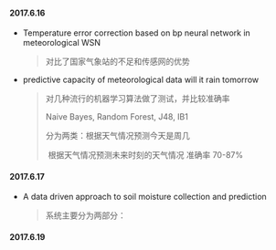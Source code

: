 #### **2017.6.16**

- Temperature error correction based on bp neural network in meteorological WSN

  > 对比了国家气象站的不足和传感网的优势

- predictive capacity of meteorological data will it rain tomorrow

  > 对几种流行的机器学习算法做了测试，并比较准确率
  >
  > Naive Bayes, Random Forest, J48, IB1
  >
  > 分为两类：根据天气情况预测今天是周几
  >
  > ​                   根据天气情况预测未来时刻的天气情况    准确率   70-87%

#### **2017.6.17**

- A data driven approach to soil moisture collection and prediction

  > 系统主要分为两部分：



#### **2017.6.19**


